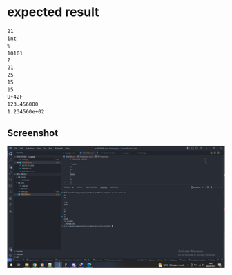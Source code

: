# expected result

```bash
21
int
%
10101
?
21
25
15
15
U+42F
123.456000
1.234560e+02
```

## Screenshot

![image](./assignment-1.png)
